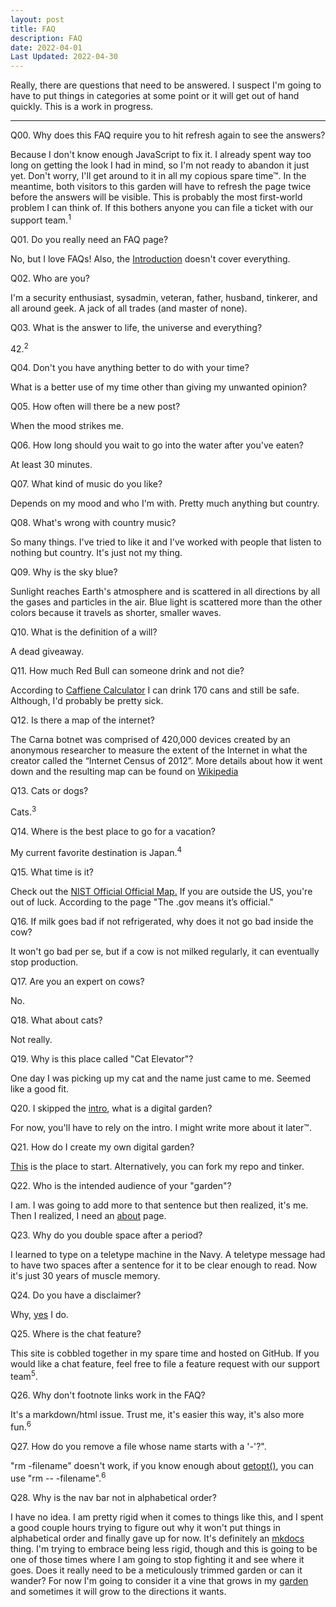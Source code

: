```yaml
---
layout: post
title: FAQ
description: FAQ
date: 2022-04-01
Last Updated: 2022-04-30
---
```


Really, there are questions that need to be answered. I suspect I'm going to have to put things in categories at some point or it will get out of hand quickly.  This is a work in progress.

***

<p class="accordion">Q00. Why does this FAQ require you to hit refresh again to see the answers?</p>
<div class="panel">Because I don't know enough JavaScript to fix it. I already spent way too long on getting the look I had in mind, so I'm not ready to abandon it just yet. Don't worry, I'll get around to it in all my copious spare time™.  In the meantime, both visitors to this garden will have to refresh the page twice before the answers will be visible. This is probably the most first-world problem I can think of. If this bothers anyone you can file a ticket with our support team.<sup>1</sup></div> 

<p class="accordion">Q01. Do you really need an FAQ page?</p>
<div class="panel">No, but I love FAQs!  Also, the <a href="/">Introduction</a> doesn't cover everything.</div>

<p class="accordion">Q02. Who are you?</p>
<div class="panel">I'm a security enthusiast, sysadmin, veteran, father, husband, tinkerer, and all around geek. A jack of all trades (and master of none).</div>

<p class="accordion">Q03. What is the answer to life, the universe and everything?</p>
<div class="panel">42.<sup>2<sup></div>

<p class="accordion">Q04. Don't you have anything better to do with your time?</p>
<div class="panel">What is a better use of my time other than giving my unwanted opinion?</div>

<p class="accordion">Q05. How often will there be a new post?</p>
<div class="panel">When the mood strikes me.</div>

<p class="accordion">Q06. How long should you wait to go into the water after you've eaten?</p>
<div class="panel">At least 30 minutes.</div>

<p class="accordion">Q07. What kind of music do you like?</p>
<div class="panel">Depends on my mood and who I'm with.  Pretty much anything but country.</div>

<p class="accordion">Q08. What's wrong with country music?</p>
<div class="panel">So many things. I've tried to like it and I've worked with people that
listen to nothing but country. It's just not my thing.</div>

<p class="accordion">Q09. Why is the sky blue?</p>
<div class="panel">Sunlight reaches Earth's atmosphere and is scattered in all directions
by all the gases and particles in the air. Blue light is scattered more
than the other colors because it travels as shorter, smaller waves.</div>

<p class="accordion">Q10. What is the definition of a will?</p>
<div class="panel">A dead giveaway.</div>

<p class="accordion">Q11. How much Red Bull can someone drink and not die?</p>
<div class="panel">According to <a href="https://www.caffeineinformer.com/death-by-caffeine">Caffiene Calculator</a> I can drink 170 cans and still be safe.  Although, I'd probably be pretty sick.</div>

<p class="accordion">Q12. Is there a map of the internet?</p>
<div class="panel">The Carna botnet was comprised of 420,000 devices created by an anonymous researcher to measure the extent of the Internet in what the creator called the “Internet Census of 2012”.  More details about how it went down and the resulting map can be found on <a href="https://en.wikipedia.org/wiki/Carna_botnet">Wikipedia</a></div>

<p class="accordion">Q13. Cats or dogs?</p>
<div class="panel">Cats.<sup>3</sup></div>

<p class="accordion">Q14. Where is the best place to go for a vacation?</p>
<div class="panel">My current favorite destination is Japan.<sup>4</sup></div>

<p class="accordion">Q15. What time is it?</p>
<div class="panel">Check out the <a href="https://www.time.gov/">NIST Official Official Map.</a>  If you are outside the US, you're out of luck.  According to the page "The .gov means it’s official."</div>

<p class="accordion">Q16. If milk goes bad if not refrigerated, why does it not go bad inside the cow?</p>
<div class="panel">It won't go bad per se, but if a cow is not milked regularly, it can eventually stop production.</div>

<p class="accordion">Q17. Are you an expert on cows?</p>
<div class="panel">No.</div>

<p class="accordion">Q18. What about cats? </p>
<div class="panel">Not really.</div>

<p class="accordion">Q19. Why is this place called "Cat Elevator"?</p>
<div class="panel">One day I was picking up my cat and the name just came to me.  Seemed like a good fit.</div>

<p class="accordion">Q20. I skipped the <a href="/">intro</a>, what is a digital garden?</p>
<div class="panel">For now, you'll have to rely on the intro. I might write more about it later™.</div>

<p class="accordion">Q21. How do I create my own digital garden? </p>
<div class="panel"><a href="https://lyz-code.github.io/blue-book/#make-your-own-digital-garden">This</a> is the place to start.  Alternatively, you can fork my repo and tinker.</div>

<p class="accordion">Q22. Who is the intended audience of your "garden"?</p>
<div class="panel">I am.  I was going to add more to that sentence but then realized, it's me. Then I realized, I need an <a href="/about.md">about</a> page.</div>

<p class="accordion">Q23. Why do you double space after a period?</p>
<div class="panel">I learned to type on a teletype machine in the Navy.  A teletype message had to have two spaces after a sentence for it to be clear enough to read.  Now it's just 30 years of muscle memory.</div>

<p class="accordion">Q24. Do you have a disclaimer? </p>
<div class="panel">Why, <a href="/about">yes</a> I do.</div>

<p class="accordion">Q25. Where is the chat feature? </p>
<div class="panel">This site is cobbled together in my spare time and hosted on GitHub. If you would like a chat feature, feel free to file a feature request with our support team<sup>5</sup>.</div>

<p class="accordion">Q26. Why don't footnote links work in the FAQ? </p>
<div class="panel">It's a markdown/html issue.  Trust me, it's easier this way, it's also more fun.<sup>6</sup></div>

<p class="accordion">Q27. How do you remove a file whose name starts with a '-'?".</p>
<div class="panel">"rm -filename" doesn't work, if you know enough about <a href="/tech/unix/getopts/">getopt()</a>, you can use "rm -- -filename".<sup>6</sup></div>

<p class="accordion">Q28. Why is the nav bar not in alphabetical order?</p>
<div class="panel">I have no idea.  I am pretty rigid when it comes to things like this, and I spent a good couple hours trying to figure out why it won't put things in alphabetical order and finally gave up for now.  It's definitely an <a href="https://www.mkdocs.org">mkdocs</a> thing.  I'm trying to embrace being less rigid, though and this is going to be one of those times where I am going to stop fighting it and see where it goes.  Does it really need to be a meticulously trimmed garden or can it wander?  For now I'm going to consider it a vine that grows in my <a href="/">garden</a> and sometimes it will grow to the directions it wants. </div>

[^Q00]: [Q00] To reach our support team, please use the chat feature.
[^Q03]: [Q03] From Hitchhiker's Guide to the Galaxy by Douglas Adams.
[^Q13]: [Q13] I started out as a dog person, but I've had good luck with cats.
[^Q14]: [Q14] I haven't been *everywhere* yet.
[^Q25]: [Q25] See footnote for Q00 above.
[^Q26]: [Q26] Fun, as in, not my problem.

<script>
window.onload = function(event) { 

var acc = document.getElementsByClassName("accordion");
var panel = document.getElementsByClassName('panel');

for (var i = 0; i < acc.length; i++) {
    acc[i].onclick = function() {
        var setClasses = !this.classList.contains('active');
        setClass(acc, 'active', 'remove');
        setClass(panel, 'show', 'remove');

        if (setClasses) {
            this.classList.toggle("active");
            this.nextElementSibling.classList.toggle("show");
        }
    }
}

function setClass(els, className, fnName) {
    for (var i = 0; i < els.length; i++) {
        els[i].classList[fnName](className);
    }
}

};

</script>
